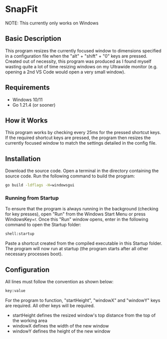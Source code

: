 # SnapFit
NOTE: This currently only works on Windows

## Basic Description
This program resizes the currently focused window to dimensions specified in a configuration file when the "alt" + "shift" + "0" keys are pressed. Created out of necessity, this program was produced as I found myself wasting quite a lot of time resizing windows on my Ultrawide monitor (e.g. opening a 2nd VS Code would open a very small window).

## Requirements
- Windows 10/11
- Go 1.21.4 (or sooner)

## How it Works
This program works by checking every 25ms for the pressed shortcut keys. If the required shortcut keys are pressed, the program then resizes the currently focused window to match the settings detailed in the config file.

## Installation
Download the source code.
Open a terminal in the directory containing the source code.
Run the following command to build the program:
```bash
go build -ldflags -H=windowsgui
```

### Running from Startup
To ensure that the program is always running in the background (checking for key presses), open "Run" from the Windows Start Menu or press WindowsKey+r. Once this "Run" window opens, enter in the following command to open the Startup folder:
```bash
shell:startup
```
Paste a shortcut created from the compiled executable in this Startup folder. The program will now run at startup (the program starts after all other necessary processes boot).

## Configuration
All lines must follow the convention as shown below:
```bash
key:value
```
For the program to function, "startHeight", "windowX" and "windowY" keys are required. All other keys will be required.
- startHeight defines the resized window's top distance from the top of the working area
- windowX defines the width of the new window
- windowY defines the height of the new window